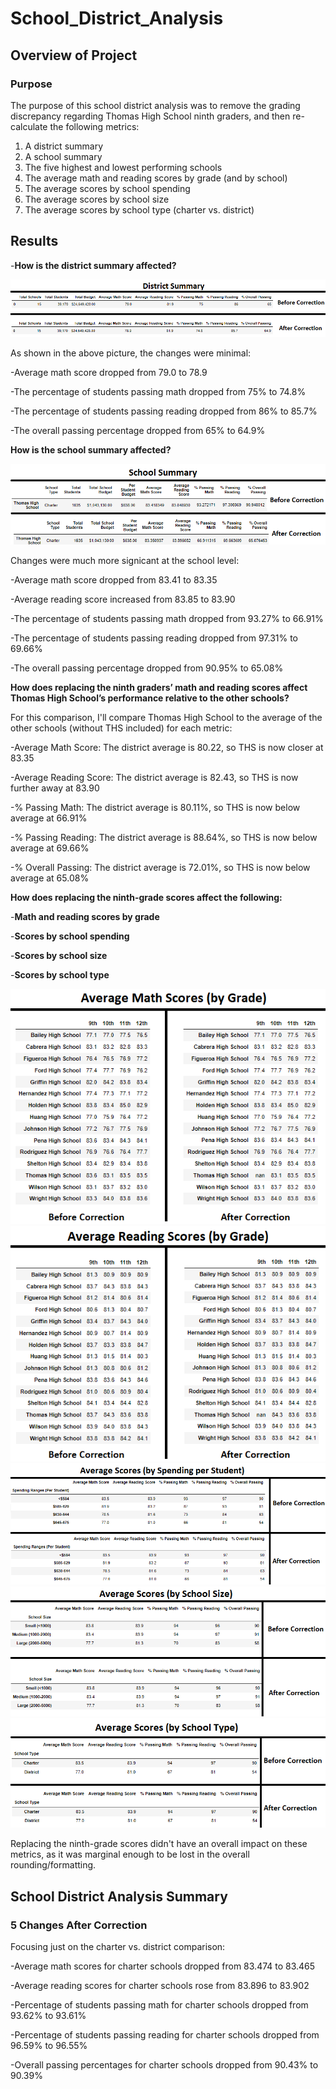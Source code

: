 # School_District_Analysis

## Overview of Project

### Purpose
The purpose of this school district analysis was to remove the grading discrepancy regarding Thomas High School ninth graders, and then re-calculate the following metrics:
1. A district summary
2. A school summary
3. The five highest and lowest performing schools
4. The average math and reading scores by grade (and by school)
5. The average scores by school spending
6. The average scores by school size
7. The average scores by school type (charter vs. district)

## Results

-**How is the district summary affected?**

![District Summary](https://github.com/Nveatch/School_District_Analysis/blob/main/Resources/district_comparison.png)

As shown in the above picture, the changes were minimal:

-Average math score dropped from 79.0 to 78.9

-The percentage of students passing math dropped from 75% to 74.8%

-The percentage of students passing reading dropped from 86% to 85.7%

-The overall passing percentage dropped from 65% to 64.9%





**How is the school summary affected?**

![School Summary](https://github.com/Nveatch/School_District_Analysis/blob/main/Resources/school_comparison.png)

Changes were much more signicant at the school level:

-Average math score dropped from 83.41 to 83.35

-Average reading score increased from 83.85 to 83.90

-The percentage of students passing math dropped from 93.27% to 66.91%

-The percentage of students passing reading dropped from 97.31% to 69.66%

-The overall passing percentage dropped from 90.95% to 65.08%





**How does replacing the ninth graders’ math and reading scores affect Thomas High School’s performance relative to the other schools?**

For this comparison, I'll compare Thomas High School to the average of the other schools (without THS included) for each metric:

-Average Math Score: The district average is 80.22, so THS is now closer at 83.35

-Average Reading Score: The district average is 82.43, so THS is now further away at 83.90

-% Passing Math: The district average is 80.11%, so THS is now below average at 66.91%

-% Passing Reading: The district average is 88.64%, so THS is now below average at 69.66%

-% Overall Passing: The district average is 72.01%, so THS is now below average at 65.08%
 
        



**How does replacing the ninth-grade scores affect the following:**
            
-**Math and reading scores by grade**

-**Scores by school spending**

-**Scores by school size**

-**Scores by school type**


![Math Scores by Grade](https://github.com/Nveatch/School_District_Analysis/blob/main/Resources/grade_math_comparison.png)
![Reading Scores by Grade](https://github.com/Nveatch/School_District_Analysis/blob/main/Resources/grade_reading_comparison.png)
![Scores by School Spending](https://github.com/Nveatch/School_District_Analysis/blob/main/Resources/school_spending_comparison.png)
![Scores by School Size](https://github.com/Nveatch/School_District_Analysis/blob/main/Resources/school_size_comparison.png)
![Scores by School Type](https://github.com/Nveatch/School_District_Analysis/blob/main/Resources/school_type_comparison.png)

Replacing the ninth-grade scores didn't have an overall impact on these metrics, as it was marginal enough to be lost in the overall rounding/formatting.


## School District Analysis Summary

### 5 Changes After Correction

Focusing just on the charter vs. district comparison:

-Average math scores for charter schools dropped from 83.474 to 83.465

-Average reading scores for charter schools rose from 83.896 to 83.902

-Percentage of students passing math for charter schools dropped from 93.62% to 93.61%

-Percentage of students passing reading for charter schools dropped from 96.59% to 96.55%

-Overall passing percentages for charter schools dropped from 90.43% to 90.39%

